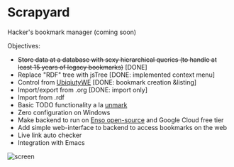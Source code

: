 # Scrapyard

Hacker's bookmark manager (coming soon)

Objectives:

* ~~Store data at a database with sexy hierarchical queries (to handle at least 15 years of legacy bookmarks)~~ [DONE]
* Replace "RDF" tree with jsTree [DONE: implemented context menu]
* Control from [UbiqiutyWE](https://gchristensen.github.io/ubiquitywe/) [DONE: bookmark creation &listing]
* Import/export from .org [DONE: import only]
* Import from .rdf 
* Basic TODO functionality a la [unmark](https://github.com/cdevroe/unmark)
* Zero configuration on Windows
* Make backend to run on [Enso open-source](https://gchristensen.github.io/enso-portable/) and Google Cloud free tier
* Add simple web-interface to backend to access bookmarks on the web
* Live link auto checker
* Integration with Emacs


![screen](/media/screen.gif?raw=true)

